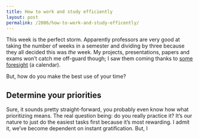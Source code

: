 ```yaml
---
title: How to work and study efficiently
layout: post
permalink: /2006/how-to-work-and-study-efficently/
---
```

This week is the perfect storm. Apparently professors are very good at taking the number of weeks in a semester and dividing by three because they all decided this was *the* week. My projects, presentations, papers and exams won&#8217;t catch me off-guard though; I saw them coming thanks to [some foresight][1] (a calendar).

But, how do you make the best use of your time?

## Determine your priorities

<!--more-->

Sure, it sounds pretty straight-forward, you probably even know how what prioritizing means. The real question being: do you really practice it? It&#8217;s our nature to just do the easiest tasks first because it&#8217;s most rewarding. I admit it, we&#8217;ve become dependent on instant gratification. But, I

 [1]: https://devin.rea.ms/2006/time-management/